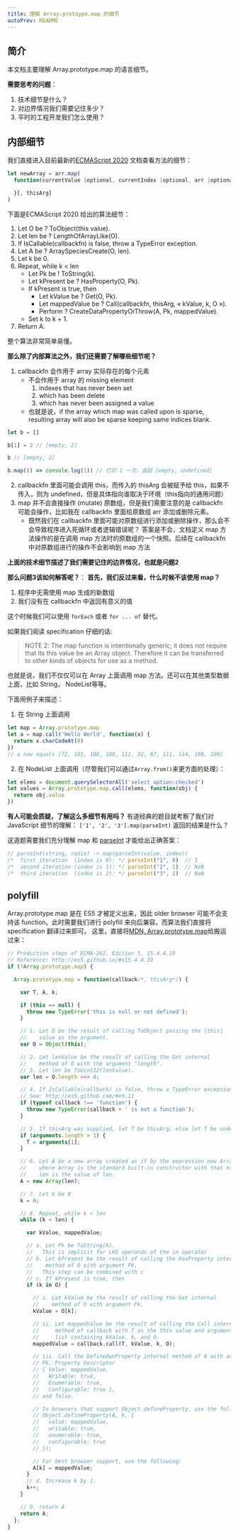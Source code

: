 ```yaml
---
title: 理解 Array.protoype.map 的细节
autoPrev: README
---  
```

 
 
## 简介
本文档主要理解 Array.prototype.map 的语言细节。

**需要思考的问题**：
1. 技术细节是什么？
2. 对边界情况我们需要记住多少？
3. 平时的工程开发我们怎么使用？

## 内部细节
我们直接进入目前最新的[ECMAScript 2020](https://tc39.es/ecma262/#sec-completion-record-specification-type) 文档查看方法的细节：
```javascript
let newArray = arr.map(
  function(currentValue |optional, currentIndex |optional, arr |optional) {

  }[, thisArg]
)

```
下面是ECMAScript 2020 给出的算法细节：
1. Let O be ? ToObject(this value).
2. Let len be ? LengthOfArrayLike(O).
3. If IsCallable(callbackfn) is false, throw a TypeError exception.
4. Let A be ? ArraySpeciesCreate(O, len).
5. Let k be 0.
6. Repeat, while k < len
    - Let Pk be ! ToString(k).
    - Let kPresent be ? HasProperty(O, Pk).
    - If kPresent is true, then
      - Let kValue be ? Get(O, Pk).
      - Let mappedValue be ? Call(callbackfn, thisArg, « kValue, k, O »).
      - Perform ? CreateDataPropertyOrThrow(A, Pk, mappedValue).
    -  Set k to k + 1.
8. Return A.

整个算法非常简单易懂。

**那么除了内部算法之外，我们还需要了解哪些细节呢？**
1. callbackfn 会作用于 array 实际存在的每个元素
    - 不会作用于 array 的 missing element
         1. indexes that has never been set
         2. which has been delete
         3. which has never been assigned a value
    - 也就是说，if the array which map was called upon is sparse, resulting array will also be sparse keeping same indices blank.
```javascript
let b = []

b[1] = 2 // [empty, 2]

b // [empty, 2]

b.map(() => console.log(1)) // 打印 1 一次，返回 [empty, undefined]
```
2. callbackfn 里面可能会调用 this，而传入的 thisArg 会被赋予给 this，如果不传入，则为 undefined，但是具体指向谁取决于环境（this指向的通用问题）
3. map 并不会直接操作 (mutate) 原数组，但是我们需要注意的是 callbackfn 可能会操作，比如我在 callbackfn 里面给原数组 arr 添加或删除元素。
    - 既然我们在 callbackfn 里面可能对原数组进行添加或删除操作，那么会不会导致程序进入死循环或者逻辑错误呢？ 答案是不会，文档定义 map 方法操作的是在调用 map 方法时的原数组的一个快照。后续在 callbackfn 中对原数组进行的操作不会影响到 map 方法  

**上面的技术细节描述了我们需要记住的边界情况，也就是问题2**


**那么问题3该如何解答呢？**：
**首先，我们反过来看，什么时候不该使用 map？**
1. 程序中无需使用 map 生成的新数组
2. 我们没有在 callbackfn 中返回有意义的值

这个时候我们可以使用 `forEach` 或者 `for ... of` 替代。

如果我们阅读 specification 仔细的话:
> NOTE 2:
The map function is intentionally generic; it does not require that its this value be an Array object. Therefore it can be transferred to other kinds of objects for use as a method.

也就是说，我们不仅仅可以在 Array 上面调用 map 方法。还可以在其他类型数据上面，比如 String， NodeList等等。

下面用例子来描述：
1. 在 String 上面调用
```javascript
let map = Array.prototype.map
let a = map.call('Hello World', function(x) { 
  return x.charCodeAt(0)
})
// a now equals [72, 101, 108, 108, 111, 32, 87, 111, 114, 108, 100]

```
2. 在 NodeList 上面调用（尽管我们可以通过`Array.from()`来更方面的处理）：
```javascript
let elems = document.querySelectorAll('select option:checked')
let values = Array.prototype.map.call(elems, function(obj) {
  return obj.value
})
```

**有人可能会质疑，了解这么多细节有用吗？**
有道经典的题目就考察了我们对 JavaScript 细节的理解：
`['1', '2', '3'].map(parseInt)` 返回的结果是什么？

这道题需要我们充分理解 map 和 [parseInt](./built-in-parseInt.md) 才能给出正确答案：
```javascript
// parseInt(string, radix) -> map(parseInt(value, index))
/*  first iteration  (index is 0): */ parseInt("1", 0)  // 1
/*  second iteration (index is 1): */ parseInt("2", 1)  // NaN
/*  third iteration  (index is 2): */ parseInt("3", 2)  // NaN
```


## polyfill
Array.prototype.map 是在 ES5 才被定义出来，因此 older browser 可能不会支持该 function。此时需要我们进行 polyfill 来向后兼容。而算法我们直接将 specification 翻译过来即可。
这里，直接将[MDN, Array.prototype.map](https://developer.mozilla.org/en-US/docs/Web/JavaScript/Reference/Global_Objects/Array/map)给搬运过来：
```javascript
// Production steps of ECMA-262, Edition 5, 15.4.4.19
// Reference: http://es5.github.io/#x15.4.4.19
if (!Array.prototype.map) {

  Array.prototype.map = function(callback/*, thisArg*/) {

    var T, A, k;

    if (this == null) {
      throw new TypeError('this is null or not defined');
    }

    // 1. Let O be the result of calling ToObject passing the |this| 
    //    value as the argument.
    var O = Object(this);

    // 2. Let lenValue be the result of calling the Get internal 
    //    method of O with the argument "length".
    // 3. Let len be ToUint32(lenValue).
    var len = O.length >>> 0;

    // 4. If IsCallable(callback) is false, throw a TypeError exception.
    // See: http://es5.github.com/#x9.11
    if (typeof callback !== 'function') {
      throw new TypeError(callback + ' is not a function');
    }

    // 5. If thisArg was supplied, let T be thisArg; else let T be undefined.
    if (arguments.length > 1) {
      T = arguments[1];
    }

    // 6. Let A be a new array created as if by the expression new Array(len) 
    //    where Array is the standard built-in constructor with that name and 
    //    len is the value of len.
    A = new Array(len);

    // 7. Let k be 0
    k = 0;

    // 8. Repeat, while k < len
    while (k < len) {

      var kValue, mappedValue;

      // a. Let Pk be ToString(k).
      //   This is implicit for LHS operands of the in operator
      // b. Let kPresent be the result of calling the HasProperty internal 
      //    method of O with argument Pk.
      //   This step can be combined with c
      // c. If kPresent is true, then
      if (k in O) {

        // i. Let kValue be the result of calling the Get internal 
        //    method of O with argument Pk.
        kValue = O[k];

        // ii. Let mappedValue be the result of calling the Call internal 
        //     method of callback with T as the this value and argument 
        //     list containing kValue, k, and O.
        mappedValue = callback.call(T, kValue, k, O);

        // iii. Call the DefineOwnProperty internal method of A with arguments
        // Pk, Property Descriptor
        // { Value: mappedValue,
        //   Writable: true,
        //   Enumerable: true,
        //   Configurable: true },
        // and false.

        // In browsers that support Object.defineProperty, use the following:
        // Object.defineProperty(A, k, {
        //   value: mappedValue,
        //   writable: true,
        //   enumerable: true,
        //   configurable: true
        // });

        // For best browser support, use the following:
        A[k] = mappedValue;
      }
      // d. Increase k by 1.
      k++;
    }

    // 9. return A
    return A;
  };
}
```
